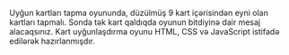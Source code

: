 Uyğun kartları tapma oyununda, düzülmüş 9 kart içərisindən eyni olan kartları tapmalı. Sonda tək kart qaldıqda oyunun bitdiyinə dair mesaj alacaqsınız.
Kart uyğunlaşdırma oyunu HTML, CSS və JavaScript istifadə edilərək hazırlanmışdır. 
